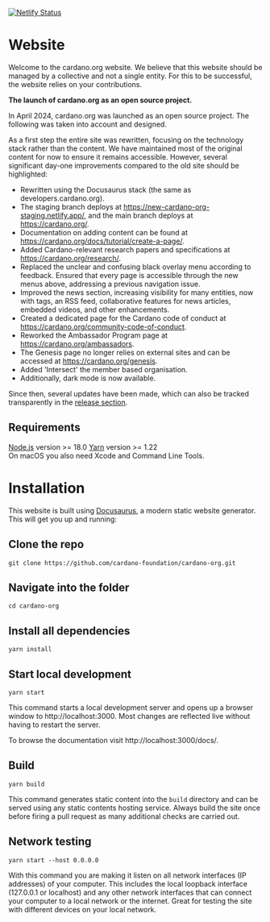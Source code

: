 [![Netlify Status](https://api.netlify.com/api/v1/badges/8cf7b954-67c1-4533-b3b5-fa74f47286a4/deploy-status)](https://app.netlify.com/sites/new-cardano-org-staging/deploys)

# Website

Welcome to the cardano.org website. We believe that this website should be managed by a collective and not a single entity. For this to be successful, the website relies on your contributions.  

 **The launch of cardano.org as an open source project.** 

In April 2024, cardano.org was launched as an open source project. The following was taken into account and designed.

As a first step the entire site was rewritten, focusing on the technology stack rather than the content. We have maintained most of the original content for now to ensure it remains accessible. However, several significant day-one improvements compared to the old site should be highlighted:

- Rewritten using the Docusaurus stack (the same as developers.cardano.org).
- The staging branch deploys at https://new-cardano-org-staging.netlify.app/, and the main branch deploys at https://cardano.org/.
- Documentation on adding content can be found at https://cardano.org/docs/tutorial/create-a-page/.
- Added Cardano-relevant research papers and specifications at https://cardano.org/research/.
- Replaced the unclear and confusing black overlay menu according to feedback. Ensured that every page is accessible through the new menus above, addressing a previous navigation issue.
- Improved the news section, increasing visibility for many entities, now with tags, an RSS feed, collaborative features for news articles, embedded videos, and other enhancements.
- Created a dedicated page for the Cardano code of conduct at https://cardano.org/community-code-of-conduct.
- Reworked the Ambassador Program page at https://cardano.org/ambassadors.
- The Genesis page no longer relies on external sites and can be accessed at https://cardano.org/genesis.
- Added 'Intersect' the member based organisation.
- Additionally, dark mode is now available.

Since then, several updates have been made, which can also be tracked transparently in the [release section](https://github.com/cardano-foundation/cardano-org/releases).

## Requirements

[Node.js](https://nodejs.org/en/download/) version >= 18.0
[Yarn](https://yarnpkg.com/en/) version >= 1.22  
On macOS you also need Xcode and Command Line Tools.

# Installation

This website is built using [Docusaurus](https://docusaurus.io/), a modern static website generator. This will get you up and running:

## Clone the repo
```
git clone https://github.com/cardano-foundation/cardano-org.git
```
  
## Navigate into the folder
```
cd cardano-org
```

## Install all dependencies
```
yarn install
```

## Start local development

```
yarn start
```

This command starts a local development server and opens up a browser window to http://localhost:3000. Most changes are reflected live without having to restart the server.

To browse the documentation visit http://localhost:3000/docs/.

## Build

```
yarn build
```

This command generates static content into the `build` directory and can be served using any static contents hosting service. Always build the site once before firing a pull request as many additional checks are carried out.

## Network testing
```
yarn start --host 0.0.0.0   
```
With this command you are making it listen on all network interfaces (IP addresses) of your computer. This includes the local loopback interface (127.0.0.1 or localhost) and any other network interfaces that can connect your computer to a local network or the internet. Great for testing the site with different devices on your local network.
